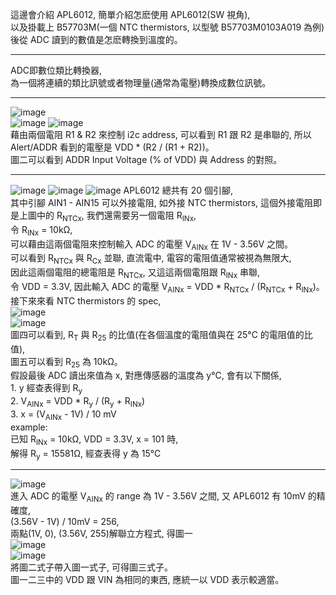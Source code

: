 這邊會介紹 APL6012, 簡單介紹怎麽使用 APL6012(SW 視角),  
以及掛載上 B57703M(一個 NTC thermistors, 以型號 B57703M0103A019 為例) 後從 ADC 讀到的數值是怎麽轉換到溫度的。  
  
-------------------------------------------------------------  
  
ADC即數位類比轉換器,  
為一個將連續的類比訊號或者物理量(通常為電壓)轉換成數位訊號。    
  
-------------------------------------------------------------  
  
![image](https://github.com/OuO333333/driver/assets/37506309/f7bf3fdf-ae5a-4364-bdd5-8a4b8f85cf4d)  
![image](https://github.com/OuO333333/driver/assets/37506309/c7131a38-9024-4fcd-834c-aff07eb85b7c)
![image](https://github.com/OuO333333/driver/assets/37506309/f8097445-8ed5-4886-8096-3bd8774cf317)  
藉由兩個電阻 R1 & R2 來控制 i2c address, 可以看到 R1 跟 R2 是串聯的, 所以 Alert/ADDR 看到的電壓是 VDD * (R2 / (R1 + R2))。  
圖二可以看到 ADDR Input Voltage (% of VDD) 與 Address 的對照。
  
-------------------------------------------------------------  
  
![image](https://github.com/OuO333333/driver/assets/37506309/0b54b30c-5ada-4320-af2c-3a33c2aa5ccd)
![image](https://github.com/OuO333333/driver/assets/37506309/360dc56f-47a0-4087-aeb8-09fe7dceada5)
![image](https://github.com/OuO333333/driver/assets/37506309/f04dab99-62ff-46c2-b8fd-5d770613fbcf)
APL6012 總共有 20 個引腳,  
其中引腳 AIN1 - AIN15 可以外接電阻, 如外接 NTC thermistors,
這個外接電阻即是上圖中的 R<sub>NTCx</sub>, 我們還需要另一個電阻 R<sub>INx</sub>,  
令 R<sub>INx</sub> = 10kΩ,    
可以藉由這兩個電阻來控制輸入 ADC 的電壓 V<sub>AINx</sub> 在 1V - 3.56V 之間。  
可以看到 R<sub>NTCx</sub> 與 R<sub>Cx</sub> 並聯, 直流電中, 電容的電阻值通常被視為無限大,  
因此這兩個電阻的總電阻是 R<sub>NTCx</sub>, 又這這兩個電阻跟 R<sub>INx</sub> 串聯,  
令 VDD = 3.3V, 因此輸入 ADC 的電壓 V<sub>AINx</sub> = VDD * R<sub>NTCx</sub> / (R<sub>NTCx</sub> + R<sub>INx</sub>)。  
接下來來看 NTC thermistors 的 spec,  
![image](https://github.com/OuO333333/driver/assets/37506309/b7d88dcc-27d7-4be5-8c06-cf6fe233133b)  
![image](https://github.com/OuO333333/driver/assets/37506309/18738edc-a845-4db3-bb7a-fc7736bc164d)  
圖四可以看到, R<sub>T</sub> 與 R<sub>25</sub> 的比值(在各個溫度的電阻值與在 25&deg;C 的電阻值的比值),  
圖五可以看到 R<sub>25</sub> 為 10kΩ。  
假設最後 ADC 讀出來值為 x, 對應傳感器的溫度為 y&deg;C, 會有以下關係,  
1\. y 經查表得到 R<sub>y</sub>  
2\. V<sub>AINx</sub> = VDD * R<sub>y</sub> / (R<sub>y</sub> + R<sub>INx</sub>)  
3\. x = (V<sub>AINx</sub> - 1V) / 10 mV  
example:  
已知 R<sub>INx</sub> = 10kΩ, VDD = 3.3V, x = 101 時,  
解得 R<sub>y</sub> = 15581Ω, 經查表得 y 為 15&deg;C



  
-------------------------------------------------------------  

![image](https://github.com/OuO333333/driver/assets/37506309/e2c0bf2e-f41e-44cf-a5c9-1d076a5250c2)  
進入 ADC 的電壓 V<sub>AINx</sub> 的 range 為 1V - 3.56V 之間, 又 APL6012 有 10mV 的精確度,  
(3.56V - 1V) / 10mV  = 256,  
兩點(1V, 0), (3.56V, 255)解聯立方程式, 得圖一  
![image](https://github.com/OuO333333/driver/assets/37506309/91247f93-6a67-4b24-ace3-d69acc080b62)  
![image](https://github.com/OuO333333/driver/assets/37506309/e76b75da-c1c1-43ee-b3df-2b3ed9db5b62)  
將圖二式子帶入圖一式子, 可得圖三式子。  
圖一二三中的 VDD 跟 VIN 為相同的東西, 應統一以 VDD 表示較適當。  

